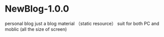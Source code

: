 # NewBlog-1.0.0
personal blog
just a blog material （static resource）
suit for both PC and moblic (all the size of screen)
